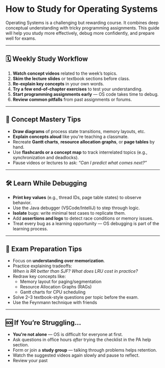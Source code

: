 # How to Study for Operating Systems

Operating Systems is a challenging but rewarding course. It combines deep conceptual understanding with tricky programming assignments. This guide will help you study more effectively, debug more confidently, and prepare well for exams.

---

## 🗓 Weekly Study Workflow

1. **Watch concept videos** related to the week’s topics.
2. **Skim the lecture slides** or textbook sections before class.
3. **Re-explain key concepts** in your own words.
4. **Try a few end-of-chapter exercises** to test your understanding.
5. **Start programming assignments early** — OS code takes time to debug.
6. **Review common pitfalls** from past assignments or forums.

---

## 🧠 Concept Mastery Tips

- **Draw diagrams** of process state transitions, memory layouts, etc.
- **Explain concepts aloud** like you're teaching a classmate.
- Recreate **Gantt charts**, **resource allocation graphs**, or **page tables** by hand.
- Use **flashcards or a concept map** to track interrelated topics (e.g., synchronization and deadlocks).
- Pause videos or lectures to ask: *“Can I predict what comes next?”*

---

## 🛠 Learn While Debugging

- **Print key values** (e.g., thread IDs, page table states) to observe behavior.
- Use the Java debugger (VSCode/IntelliJ) to step through logic.
- **Isolate** bugs: write minimal test cases to replicate them.
- Add **assertions and logs** to detect race conditions or memory issues.
- Treat every bug as a learning opportunity — OS debugging is part of the learning process.

---

## 📖 Exam Preparation Tips

- Focus on **understanding over memorization**.
- Practice explaining tradeoffs:  
  *When is RR better than SJF? What does LRU cost in practice?*
- Redraw key concepts like:
  - Memory layout for paging/segmentation
  - Resource Allocation Graphs (RAGs)
  - Gantt charts for CPU scheduling
- Solve 2–3 textbook-style questions per topic before the exam.
- Use the Feynmann technique with friends

---

## 🆘 If You’re Struggling...

- **You're not alone** — OS is difficult for everyone at first.
- Ask questions in office hours *after* trying the checklist in the PA help section.
- Form or join a **study group** — talking through problems helps retention.
- Watch the suggested videos again slowly and pause to reflect.
- Review your past

